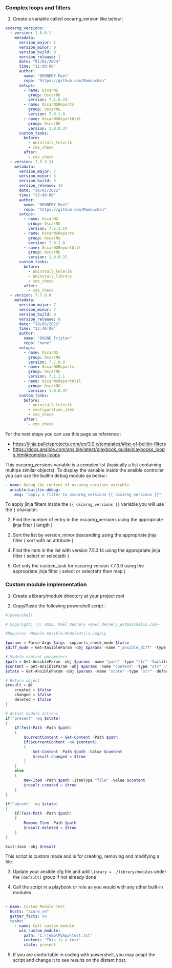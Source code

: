 ### Complex loops and filters

1) Create a variable called oscarng_version like below :

```yml
oscarng_versions:
  - version: 1.0.0.1
    metadata:
      version_major: 1
      version_minor: 0
      version_build: 0
      version_release: 1
      date: "01/01/2024"
      time: "12:00:00"
      author: 
        name: "DENNERY Maël"
        repo: "https://github.com/Mamouchan"
      setups:
        - name: OscarNG
          group: OscarNG 
          version: 7.1.6.24 
        - name: OscarNGReports 
          group: OscarNG 
          version: 7.0.1.0 
        - name: OscarNGReportUtil 
          group: OscarNG 
          version: 1.0.0.37 
      custom_tasks:
        before:
          - uninstall_telerik
          - cms_check
        after:
          - cms_check
  - version: 7.5.3.14
    metadata:
      version_major: 7
      version_minor: 5
      version_build: 3
      version_release: 14
      date: "18/05/2022"
      time: "13:49:00"
      author: 
        name: "DENNERY Maël"
        repo: "https://github.com/Mamouchan"
      setups:
        - name: OscarNG 
          group: OscarNG 
          version: 7.5.3.14 
        - name: OscarNGReports 
          group: OscarNG 
          version: 7.0.1.0 
        - name: OscarNGReportUtil 
          group: OscarNG 
          version: 1.0.0.37 
      custom_tasks:
        before:
          - uninstall_telerik
          - uninstall_library
          - cms_check
        after:
          - cms_check
  - version: 7.7.0.0
    metadata:
      version_major: 7
      version_minor: 7
      version_build: 0
      version_release: 0
      date: "18/05/2022"
      time: "13:49:00"
      author: 
        name: "DUGNE Tristan"
        repo: "none"
      setups:
        - name: OscarNG 
          group: OscarNG 
          version: 7.7.0.0
        - name: OscarNGReports 
          group: OscarNG 
          version: 7.1.1.1 
        - name: OscarNGReportUtil 
          group: OscarNG 
          version: 1.0.0.37 
      custom_tasks:
        before:
          - uninstall_telerik
          - configuration_item
          - cms_check
        after:
          - cms_check
```

For the next steps you can use this page as reference : 
- https://jinja.palletsprojects.com/en/3.0.x/templates/#list-of-builtin-filters
- https://docs.ansible.com/ansible/latest/playbook_guide/playbooks_loops.html#complex-loops

This oscarng_versions variable is a complex list (basically a list containing multipe similar objects).
To display the variable inside the ansible controller you can use the builtin debug module as below :

```yml
- name: Debug the content of oscarng_versions variable
  ansible.builtin.debug:
    msg: "apply a filter to oscarng_versions {{ oscarng_versions }}"
```

To apply jinja filters inside the `{{ oscarng_versions }}` variable you will use the `|` character.

2) Find the number of entry in the oscarng_versions using the appropriate jinja filter ( length )
   
3) Sort the list by version_minor descending using the appropriate jinja filter ( sort with an attribute )
   
4) Find the item in the list with version 7.5.3.14 using the appropriate jinja filter ( select or selectattr )

5) Get only the custom_task for oscarng version 7.7.0.0 using the appropriate jinja filter ( select or selectattr then map )

### Custom module implementation

1) Create a library/module directory at your project root
   
2) Copy/Paste the following powershell script :

```ps1
#!powershell

# Copyright: (c) 2022, Maël Dennery <mael.dennery_ext@michelin.com>

#Requires -Module Ansible.ModuleUtils.Legacy

$params = Parse-Args $args -supports_check_mode $false
$diff_mode = Get-AnsibleParam -obj $params -name "_ansible_diff" -type "bool" -default $false

# Module control parameters
$path = Get-AnsibleParam -obj $params -name "path" -type "str" -failifempty ($null -ne $path)
$content = Get-AnsibleParam -obj $params -name "content" -type "str" -failifempty ($null -ne $content)
$state = Get-AnsibleParam -obj $params -name "state" -type "str" -default "present" -validateset 'present','absent'

# Return object 
$result = @{
    created = $false
    changed = $false
    deleted = $false
}

# Actual module actions
if("present" -eq $state)
{
    if(Test-Path -Path $path)
    {
        $currentContent = Get-Content -Path $path
        if($currentContent -ne $content)
        {
            Set-Content -Path $path -Value $content
            $result.changed = $true
        }
    }
    else
    {
        New-Item -Path $path -ItemType "file" -Value $content
        $result.created = $true
    }
}

if("absent" -eq $state)
{
    if(Test-Path -Path $path)
    {
        Remove-Item -Path $path
        $result.deleted = $true
    }
}

Exit-Json -obj $result
```

This script is custom made and is for creating, removing and modifying a file.

3) Update your ansible.cfg file and add `library = ./library/modules` under the `[default]` group if not already done

4) Call the script in a playbook or role as you would with any other built-in modules

```yml
---
- name: Custom Module Test
  hosts: "azure_vm"
  gather_facts: no
  tasks:
    - name: Call custom module
      win_custom_module:
        path: 'C:\Temp\MyApp\test.txt'
        content: 'This is a test'
        state: present
```

5) If you are confortable in coding with powershell, you may adapt the script and change it to see results on the distant host.
